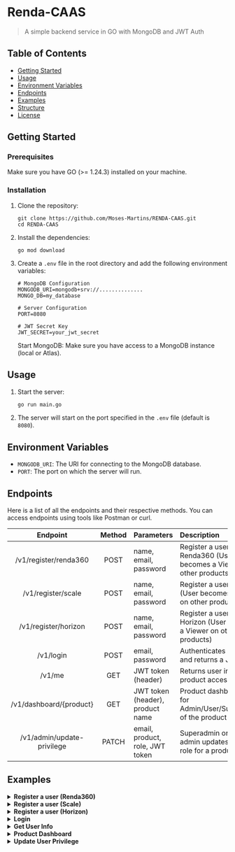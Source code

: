 # Renda-CAAS 
> A simple backend service in GO with MongoDB and JWT Auth

## Table of Contents

- [Getting Started](#getting-started)
- [Usage](#usage)
- [Environment Variables](#environment-variables)
- [Endpoints](#endpoints)
- [Examples](#examples)
- [Structure](Structure.md)
- [License](LICENSE)
## Getting Started

### Prerequisites

Make sure you have GO (>= 1.24.3) installed on your machine.

### Installation

1. Clone the repository:
    ```properties
    git clone https://github.com/Moses-Martins/RENDA-CAAS.git
    cd RENDA-CAAS
    ```
2. Install the dependencies:
    ```properties
    go mod download
    ```

3. Create a `.env` file in the root directory and add the following environment variables:
    ```properties
    # MongoDB Configuration
    MONGODB_URI=mongodb+srv://..............
    MONGO_DB=my_database
   
    # Server Configuration
    PORT=8080 
    
    # JWT Secret Key
    JWT_SECRET=your_jwt_secret
    ```
    Start MongoDB: Make sure you have access to a MongoDB instance (local or Atlas).
   
## Usage

1. Start the server:
    ```sh
    go run main.go
    ```
2. The server will start on the port specified in the `.env` file (default is `8080`).

## Environment Variables

- `MONGODB_URI`: The URI for connecting to the MongoDB database.
- `PORT`: The port on which the server will run.



## Endpoints

Here is a list of all the endpoints and their respective methods. You can access endpoints using tools like Postman or curl.

| Endpoint | Method | Parameters | Description |
| :------: | :----: | :--------- | :---------- |
| /v1/register/renda360 |	POST | name, email, password | Register a user for Renda360 (User becomes a Viewer on other products) |
| /v1/register/scale | POST | name, email, password | Register a user for Scale (User becomes a Viewer on other products) |
| /v1/register/horizon | POST | name, email, password | Register a user for Horizon (User becomes a Viewer on other products) |
| /v1/login | POST | email, password | Authenticates a user and returns a JWT token |
| /v1/me |	GET | JWT token (header) | Returns user info and product access details |
| /v1/dashboard/{product} | GET | JWT token (header), product name | Product dashboard, only for Admin/User/SuperAdmin of the product |
| /v1/admin/update-privilege | PATCH | email, product, role, JWT token | Superadmin or product admin updates a user's role for a product |


## Examples

<details> <summary><strong>Register a user (Renda360)</strong></summary>

POST `/v1/register/renda360`

```json
{
  "name": "Jane Doe",
  "email": "jane@example.com",
  "password": "securePassword123"
}
```

</details> <details> <summary><strong>Register a user (Scale)</strong></summary>

POST `/v1/register/scale`

```json
{
  "name": "John Smith",
  "email": "john@example.com",
  "password": "anotherSecurePassword"
}
```
</details> <details> <summary><strong>Register a user (Horizon)</strong></summary>

POST `/v1/register/horizon`
```json
{
  "name": "Alice Johnson",
  "email": "alice@example.com",
  "password": "MySafePass456"
}
```
</details> <details> <summary><strong>Login</strong></summary>

POST `/v1/login`
```json
{
  "email": "jane@example.com",
  "password": "securePassword123"
}
```
✅ Response:
```json
{
  "token": "eyJhbGciOiJIUzI1NiIsInR5cCI6IkpXVCJ9..."
}
```
</details> <details> <summary><strong>Get User Info</strong></summary>

GET `/v1/me`

Headers:

`Authorization`: Bearer <JWT_TOKEN>

</details> <details> <summary><strong>Product Dashboard</strong></summary>

GET `/v1/dashboard/renda360` (or scale, horizon)

Headers:

`Authorization`: Bearer <JWT_TOKEN>

</details> <details> <summary><strong>Update User Privilege</strong></summary>

PATCH `/v1/admin/update-privilege`

Headers:

`Authorization`: Bearer <JWT_TOKEN>

Body:
```json
{
  "email": "user@example.com",
  "product": "Scale",
  "role": "Admin"
}
```
Only users with the **Superadmin** role can assign or remove the *Admin* role for any product.Product admins can only promote or demote users to *User* or *Viewer* roles within their own product, but cannot assign or remove the *Admin* role for any user.

</details>


